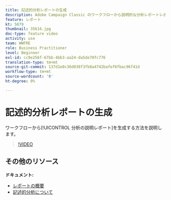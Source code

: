 ```yaml
---
title: 記述的分析レポートの生成
description: Adobe Campaign Classic のワークフローから説明的な分析レポートレポートを生成する方法を説明します。
feature: レポート
kt: 5079
thumbnail: 35616.jpg
doc-type: feature video
activity: use
team: WWFRE
role: Business Practitioner
level: Beginner
exl-id: cc9e256f-67bb-4bb3-aa24-da5de70fc776
translation-type: tm+mt
source-git-commit: 137d1e0c36d038f3fb8a4742bafef6fbac96f41d
workflow-type: tm+mt
source-wordcount: '0'
ht-degree: 0%

---
```


# 記述的分析レポートの生成

ワークフローから[!UICONTROL 分析の説明レポート]を生成する方法を説明します。

>[!VIDEO](https://video.tv.adobe.com/v/35616?quality=12)

## その他のリソース

**ドキュメント:**

* [レポートの概要](https://docs.adobe.com/content/help/en/campaign-classic/using/reporting/reporting-in-adobe-campaign/about-adobe-campaign-reporting-tools.html)
* [記述的分析について](https://docs.adobe.com/content/help/en/campaign-classic/using/reporting/analyzing-populations/about-descriptive-analysis.html)
